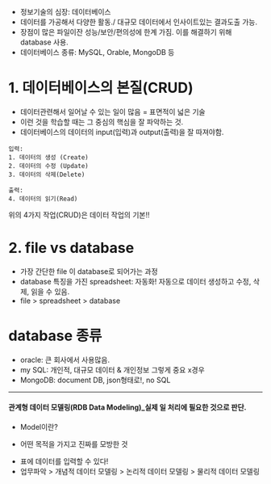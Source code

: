+ 정보기술의 심장: 데이터베이스
+ 데이터를 가공해서 다양한 활동./ 대규모 데이터에서 인사이트있는 결과도출 가능.
+ 장점이 많은 파일이잔 성능/보안/편의성에 한계 가짐. 이를 해결하기 위해 database 사용.
+ 데이터베이스 종류: MySQL, Orable, MongoDB 등



# 1. 데이터베이스의 본질(CRUD)
+ 데이터관련해서 일어날 수 있는 일이 많음 = 표면적이 넓은 기술
+ 이런 것을 학습할 때는 그 중심의 핵심을 잘 파악하는 것.
+ 데이터베이스의 데이터의 input(입력)과 output(출력)을 잘 따져야함.

```
입력: 
1. 데이터의 생성 (Create)
2. 데이터의 수정 (Update)
3. 데이터의 삭제(Delete)
```
```
출력:
4. 데이터의 읽기(Read)
```
위의 4가지 작업(CRUD)은 데이터 작업의 기본!!

# 2. file vs database
+ 가장 간단한 file 이 database로 되어가는 과정
+ database 특징을 가진 spreadsheet: 자동화! 자동으로 데이터 생성하고 수정, 삭제, 읽을 수 있음.
+ file > spreadsheet > database

# database 종류
+ oracle: 큰 회사에서 사용많음.
+ my SQL:  개인적, 대규모 데이터 & 개인정보 그렇게 중요 x경우
+ MongoDB: document DB, json형태로!, no SQL

--------------------------------------------------------------------------
#### 관계형 데이터 모델링(RDB Data Modeling)_실제 일 처리에 필요한 것으로 판단.
+ Model이란?
- 어떤 목적을 가지고 진짜를 모방한 것
+ 표에 데이터를 입력할 수 있다!
+ 업무파악 > 개념적 데이터 모델링 > 논리적 데이터 모델링 > 물리적 데이터 모델링
